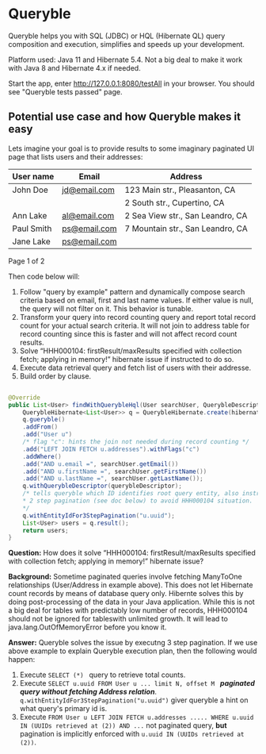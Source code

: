 # Queryble

Queryble helps you with SQL (JDBC) or HQL (Hibernate QL) query composition and execution, simplifies and speeds up your development. 

Platform used: Java 11 and Hibernate 5.4. Not a big deal to make it work with Java 8 and Hibernate 4.x if needed.

Start the app, enter http://127.0.0.1:8080/testAll in your browser. You should see "Queryble tests passed"
page.

## Potential use case and how Queryble makes it easy

Lets imagine your goal is to provide results to some imaginary paginated UI page that lists users and their addresses:

| User name | Email | Address |
|---|---|---|
| John Doe | jd@email.com | 123 Main str., Pleasanton, CA |
|  |  | 2 South str., Cupertino, CA |
| Ann Lake | al@email.com | 2 Sea View str., San Leandro, CA |
| Paul Smith | ps@email.com | 7 Mountain str., San Leandro, CA |
| Jane Lake | ps@email.com | |
Page 1 of 2

Then code below will:
1. Follow "query by example" pattern and dynamically compose search criteria based on email, first and last name values. If either value is null, the query will not filter on it. This behavior is tunable.
2. Transform your query into record counting query and report total record count for your actual search criteria. It will not join to address table for record counting since this is faster and will not affect record count results.
3. Solve “HHH000104: firstResult/maxResults specified with collection fetch; applying in memory!” hibernate issue if instructed to do so.
4. Execute data retrieval query and fetch list of users with their addresse.
5. Build order by clause.


```java

@Override
public List<User> findWithQuerybleHql(User searchUser, QuerybleDescriptor querybleDescriptor) throws Exception {
	QuerybleHibernate<List<User>> q = QuerybleHibernate.create(hibernateSessionFactory.getCurrentSession());
	q.gueryble()
	.addFrom()
	.add("User u")
	/* flag "c": hints the join not needed during record counting */
	.add("LEFT JOIN FETCH u.addresses").withFlags("c") 
	.addWhere()
	.add("AND u.email =", searchUser.getEmail())
	.add("AND u.firstName =", searchUser.getFirstName())
	.add("AND u.lastName =", searchUser.getLastName());
	q.withQuerybleDescriptor(querybleDescriptor);
	/* tells queryble which ID identifies root query entity, also instructs to perform
	* 2 step pagination (see doc below) to avoid HHH000104 situation.
	*/
	q.withEntityIdFor3StepPagination("u.uuid"); 
	List<User> users = q.result();	
	return users;
}

```
**Question:** How does it solve “HHH000104: firstResult/maxResults specified with collection fetch; applying in memory!” hibernate issue?

**Background:** Sometime paginated queries involve fetching ManyToOne relationships (User/Address in example above). This does not let Hibernate count records by means of database query only. Hibernte solves this by doing post-processing of the data in your Java application. While this is not a big deal for tables with predictably low number of records, HHH000104 should not be ignored for tableswith unlimited growth. It will lead to java.lang.OutOfMemoryError before you know it. 

**Answer:** Queryble solves the issue by executng 3 step pagination. If we use above example to explain Queryble execution plan, then the following would happen:

1. Execute ```SELECT (*) ``` query to retrieve total counts.
2. Execute ```SELECT u.uuid FROM User u ... limit N, offset M ``` ***paginated query without fetching Address relation***. ```q.withEntityIdFor3StepPagination("u.uuid")``` giver queryble a hint on what query's primary id is.
3. Execute ```FROM User u LEFT JOIN FETCH u.addresses ..... WHERE u.uuid IN (UUIDs retrieved at (2)) AND ...```  not paginated query, **but** pagination is implicitly enforced with ```u.uuid IN (UUIDs retrieved at (2))```.






